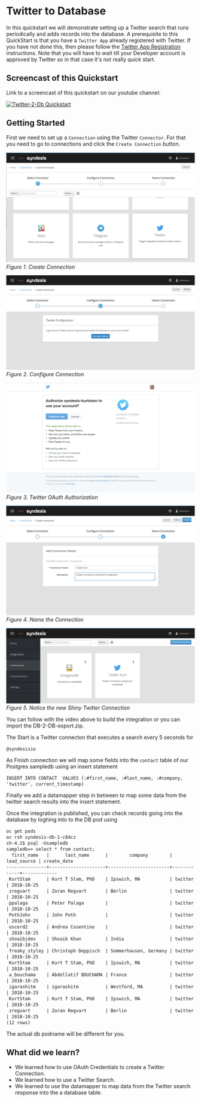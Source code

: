 # Twitter to Database

In this quickstart we will demonstrate setting up a Twitter search that runs periodically and adds records into the database. A prerequisite to this QuickStart is that you have a `Twitter App` already registered with Twitter. If you have not done this, then please follow the [Twitter App Registration](TwitterCredentials.md) instructions. Note that you will have to wait till your Developer account is approved by Twitter so in that case it's not really *quick* start. 

## Screencast of this Quickstart

Link to a screencast of this quickstart on our youtube channel:

[![Twitter-2-Db Quickstart](https://img.youtube.com/vi/og7aMWJByNs/0.jpg)](https://youtu.be/og7aMWJByNs)


## Getting Started

First we need to set up a `Connection` using the Twitter `Connector`. For that you need to go to connections and click the `Create Connection` button. 

![Create Connection](img/create-connection.png)
*Figure 1. Create Connection*

![Configure Connection](img/configure-connection.png)
*Figure 2. Configure Connection*

![Twitter Authorize](img/twitter-oauth.png)
*Figure 3. Twitter OAuth Authorization*

![Name Connection](img/name-connection.png)
*Figure 4. Name the Connection*

![New Twitter Connection](img//connections.png)
*Figure 5. Notice the new Shiny Twitter Connection*


You can follow with the video above to build the integration or you can import the DB-2-DB-export.zip.

The Start is a Twitter connecton that executes a search every 5 seconds for 

```
@syndesisio
```

As Finish connection we will map some fields into the `contact` table of our Postgres sampledb using an insert statement

```
INSERT INTO CONTACT  VALUES (:#first_name, :#last_name, :#company, 'twitter', current_timestamp)
```

Finally we add a datamapper step in between to map some data from the twitter search results into the insert statement.

Once the integration is published, you can check records going into the database by loghing into to the DB pod using

```
oc get pods
oc rsh syndesis-db-1-c84cz
sh-4.2$ psql -Usampledb
sampledb=> select * from contact;
  first_name   |      last_name      |        company        | lead_source | create_date 
---------------+---------------------+-----------------------+-------------+-------------
 KurtStam      | Kurt T Stam, PhD    | Ipswich, MA           | twitter     | 2018-10-25
 zregvart      | Zoran Regvart       | Berlin                | twitter     | 2018-10-25
 ppalaga       | Peter Palaga        |                       | twitter     | 2018-10-25
 PothJohn      | John Poth           |                       | twitter     | 2018-10-25
 oscerd2       | Andrea Cosentino    |                       | twitter     | 2018-10-25
 shoaibjdev    | Shoaib Khan         | India                 | twitter     | 2018-10-25
 freaky_styley | Christoph Deppisch  | Sommerhausen, Germany | twitter     | 2018-10-25
 KurtStam      | Kurt T Stam, PhD    | Ipswich, MA           | twitter     | 2018-10-25
 a_bouchama    | Abdellatif BOUCHAMA | France                | twitter     | 2018-10-25
 igarashitm    | igarashitm          | Westford, MA          | twitter     | 2018-10-25
 KurtStam      | Kurt T Stam, PhD    | Ipswich, MA           | twitter     | 2018-10-25
 zregvart      | Zoran Regvart       | Berlin                | twitter     | 2018-10-25
(12 rows)

```

The actual db podname will be different for you.

## What did we learn?

* We learned how to use OAuth Credentials to create a Twitter Connection.
* We learned how to use a Twitter Search.
* We learned to use the datamapper to map data from the Twitter search response into the a database table.


